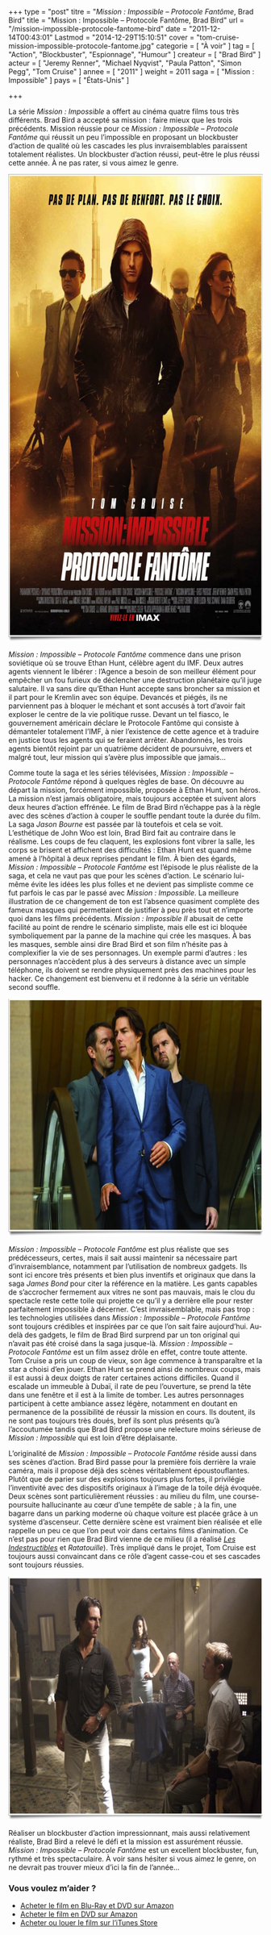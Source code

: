 +++
type = "post"
titre = "<em>Mission : Impossible &#8211; Protocole Fantôme</em>, Brad Bird"
title = "Mission : Impossible &#8211; Protocole Fantôme, Brad Bird"
url = "/mission-impossible-protocole-fantome-bird"
date = "2011-12-14T00:43:01"
Lastmod = "2014-12-29T15:10:51"
cover = "tom-cruise-mission-impossible-protocole-fantome.jpg"
categorie = [ "À voir" ]
tag = [ "Action", "Blockbuster", "Espionnage", "Humour" ]
createur = [ "Brad Bird" ]
acteur = [ "Jeremy Renner", "Michael Nyqvist", "Paula Patton", "Simon Pegg", "Tom Cruise" ]
annee = [ "2011" ]
weight = 2011
saga = [ "Mission : Impossible" ]
pays = [ "États-Unis" ]

+++

<p>La série <em>Mission : Impossible</em> a offert au cinéma quatre films tous très différents. Brad Bird a accepté sa mission : faire mieux que les trois précédents. Mission réussie pour ce <em>Mission : Impossible &#8211; Protocole Fantôme</em> qui réussit un peu l&rsquo;impossible en proposant un blockbuster d&rsquo;action de qualité où les cascades les plus invraisemblables paraissent totalement réalistes. Un blockbuster d&rsquo;action réussi, peut-être le plus réussi cette année. À ne pas rater, si vous aimez le genre.</p>
<a href="http://www.allocine.fr/film/fichefilm_gen_cfilm=147454.html"><img class="aligncenter" style="border-style: initial; border-color: initial; border-width: 0px;" src="mission-impossible-protocole-fantome-bird.jpg" alt="Mission impossible protocole fantome bird" width="690" height="927" border="0" /></a>
<p><em>Mission : Impossible &#8211; Protocole Fantôme</em> commence dans une prison soviétique où se trouve Ethan Hunt, célèbre agent du IMF. Deux autres agents viennent le libérer : l&rsquo;Agence a besoin de son meilleur élément pour empêcher un fou furieux de déclencher une destruction planétaire qu&rsquo;il juge salutaire. Il va sans dire qu&rsquo;Ethan Hunt accepte sans broncher sa mission et il part pour le Kremlin avec son équipe. Devancés et piégés, ils ne parviennent pas à bloquer le méchant et sont accusés à tort d&rsquo;avoir fait exploser le centre de la vie politique russe. Devant un tel fiasco, le gouvernement américain déclare le Protocole Fantôme qui consiste à démanteler totalement l&rsquo;IMF, à nier l&rsquo;existence de cette agence et à traduire en justice tous les agents qui se feraient arrêter. Abandonnés, les trois agents bientôt rejoint par un quatrième décident de poursuivre, envers et malgré tout, leur mission qui s&rsquo;avère plus impossible que jamais…</p>
<p>Comme toute la saga et les séries télévisées, <em>Mission : Impossible &#8211; Protocole Fantôme</em> répond à quelques règles de base. On découvre au départ la mission, forcément impossible, proposée à Ethan Hunt, son héros. La mission n&rsquo;est jamais obligatoire, mais toujours acceptée et suivent alors deux heures d&rsquo;action effrénée. Le film de Brad Bird n&rsquo;échappe pas à la règle avec des scènes d&rsquo;action à couper le souffle pendant toute la durée du film. La saga <em>Jason Bourne</em> est passée par là toutefois et cela se voit. L&rsquo;esthétique de John Woo est loin, Brad Bird fait au contraire dans le réalisme. Les coups de feu claquent, les explosions font vibrer la salle, les corps se brisent et affichent des difficultés : Ethan Hunt est quand même amené à l&rsquo;hôpital à deux reprises pendant le film. À bien des égards, <em>Mission : Impossible &#8211; Protocole Fantôme</em> est l&rsquo;épisode le plus réaliste de la saga, et cela ne vaut pas que pour les scènes d&rsquo;action. Le scénario lui-même évite les idées les plus folles et ne devient pas simpliste comme ce fut parfois le cas par le passé avec <em>Mission : Impossible</em>. La meilleure illustration de ce changement de ton est l&rsquo;absence quasiment complète des fameux masques qui permettaient de justifier à peu près tout et n&rsquo;importe quoi dans les films précédents. <em>Mission : Impossible II</em> abusait de cette facilité au point de rendre le scénario simpliste, mais elle est ici bloquée symboliquement par la panne de la machine qui crée les masques. À bas les masques, semble ainsi dire Brad Bird et son film n&rsquo;hésite pas à complexifier la vie de ses personnages. Un exemple parmi d&rsquo;autres : les personnages n&rsquo;accèdent plus à des serveurs à distance avec un simple téléphone, ils doivent se rendre physiquement près des machines pour les hacker. Ce changement est bienvenu et il redonne à la série un véritable second souffle.</p>
<img class="aligncenter" style="border-style: initial; border-color: initial; border-width: 0px;" src="brad-bird-mission-impossible-procole-fantome.jpg" alt="Brad bird mission impossible procole fantome" width="690" height="472" border="0" />
<p><em>Mission : Impossible &#8211; Protocole Fantôme</em> est plus réaliste que ses prédécesseurs, certes, mais il sait aussi maintenir sa nécessaire part d&rsquo;invraisemblance, notamment par l&rsquo;utilisation de nombreux gadgets. Ils sont ici encore très présents et bien plus inventifs et originaux que dans la saga <em>James Bond</em> pour citer la référence en la matière. Les gants capables de s&rsquo;accrocher fermement aux vitres ne sont pas mauvais, mais le clou du spectacle reste cette toile qui projette ce qu&rsquo;il y a derrière elle pour rester parfaitement impossible à décerner. C&rsquo;est invraisemblable, mais pas trop : les technologies utilisées dans <em>Mission : Impossible &#8211; Protocole Fantôme</em> sont toujours crédibles et inspirées par ce que l&rsquo;on sait faire aujourd&rsquo;hui. Au-delà des gadgets, le film de Brad Bird surprend par un ton original qui n&rsquo;avait pas été croisé dans la saga jusque-là. <em>Mission : Impossible &#8211; Protocole Fantôme</em> est un film assez drôle en effet, contre toute attente. Tom Cruise a pris un coup de vieux, son âge commence à transparaître et la star a choisi d&rsquo;en jouer. Ethan Hunt se prend ainsi de nombreux coups, mais il est aussi à deux doigts de rater certaines actions difficiles. Quand il escalade un immeuble à Dubaï, il rate de peu l&rsquo;ouverture, se prend la tête dans une fenêtre et il est à la limite de tomber. Les autres personnages participent à cette ambiance assez légère, notamment en doutant en permanence de la possibilité de réussir la mission en cours. Ils doutent, ils ne sont pas toujours très doués, bref ils sont plus présents qu&rsquo;à l&rsquo;accoutumée tandis que Brad Bird propose une relecture moins sérieuse de <em>Mission : Impossible</em> qui est loin d&rsquo;être déplaisante.</p>
<p>L&rsquo;originalité de <em>Mission : Impossible &#8211; Protocole Fantôme</em> réside aussi dans ses scènes d&rsquo;action. Brad Bird passe pour la première fois derrière la vraie caméra, mais il propose déjà des scènes véritablement époustouflantes. Plutôt que de parier sur des explosions toujours plus fortes, il privilégie l&rsquo;inventivité avec des dispositifs originaux à l&rsquo;image de la toile déjà évoquée. Deux scènes sont particulièrement réussies : au milieu du film, une course-poursuite hallucinante au cœur d&rsquo;une tempête de sable ; à la fin, une bagarre dans un parking moderne où chaque voiture est placée grâce à un système d&rsquo;ascenseur. Cette dernière scène est vraiment bien réalisée et elle rappelle un peu ce que l&rsquo;on peut voir dans certains films d&rsquo;animation. Ce n&rsquo;est pas pour rien que Brad Bird vienne de ce milieu (il a réalisé <a href="http://voiretmanger.fr/indestructibles-bird/" title="Les Indestructibles, Brad Bird"><em>Les Indestructibles</em></a> et <em>Ratatouille</em>). Très impliqué dans le projet, Tom Cruise est toujours aussi convaincant dans ce rôle d&rsquo;agent casse-cou et ses cascades sont toujours réussies.</p>
<img class="aligncenter" style="border-style: initial; border-color: initial; border-width: 0px;" src="mission-impossible-protocole-fantome.jpg" alt="Mission impossible protocole fantome" width="690" height="484" border="0" />
<p>Réaliser un blockbuster d&rsquo;action impressionnant, mais aussi relativement réaliste, Brad Bird a relevé le défi et la mission est assurément réussie. <em>Mission : Impossible &#8211; Protocole Fantôme</em> est un excellent blockbuster, fun, rythmé et très spectaculaire. À voir sans hésiter si vous aimez le genre, on ne devrait pas trouver mieux d&rsquo;ici la fin de l&rsquo;année…</p>
<div class="amazon">
<h3>Vous voulez m&rsquo;aider ?</h3>
<ul>
<li><a href="http://www.amazon.fr/gp/product/B00754IYCA/ref=as_li_ss_tl?ie=UTF8&tag=leblogdenic07-21&linkCode=as2&camp=1642&creative=19458&creativeASIN=B00754IYCA">Acheter le film en Blu-Ray et DVD sur Amazon</a></li>
<li><a href="http://www.amazon.fr/gp/product/B006L30F4Q/ref=as_li_ss_tl?ie=UTF8&tag=leblogdenic07-21&linkCode=as2&camp=1642&creative=19458&creativeASIN=B006L30F4Q">Acheter le film en DVD sur Amazon</a></li>
<li><a href="http://itunes.apple.com/fr/movie/mission-impossible-protocole/id506479383">Acheter ou louer le film sur l&rsquo;iTunes Store</a></li>
</ul>
</div>

